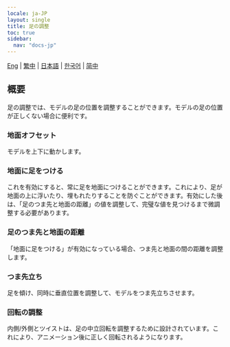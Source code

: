 ```yaml
---
locale: ja-JP
layout: single
title: 足の調整
toc: true
sidebar:
  nav: "docs-jp"
---
```

[Eng](/dancexr/features/feet_adjustments) | [繁中](/tw/dancexr/features/feet_adjustments) | [日本語](/jp/dancexr/features/feet_adjustments) | [한국어](/kr/dancexr/features/feet_adjustments) | [简中](/zh/dancexr/features/feet_adjustments)

## 概要
足の調整では、モデルの足の位置を調整することができます。モデルの足の位置が正しくない場合に便利です。

### 地面オフセット
モデルを上下に動かします。

### 地面に足をつける
これを有効にすると、常に足を地面につけることができます。これにより、足が地面の上に浮いたり、埋もれたりすることを防ぐことができます。有効にした後は、「足のつま先と地面の距離」の値を調整して、完璧な値を見つけるまで微調整する必要があります。

### 足のつま先と地面の距離
「地面に足をつける」が有効になっている場合、つま先と地面の間の距離を調整します。

### つま先立ち
足を傾け、同時に垂直位置を調整して、モデルをつま先立ちさせます。

### 回転の調整
内側/外側とツイストは、足の中立回転を調整するために設計されています。これにより、アニメーション後に正しく回転されるようになります。